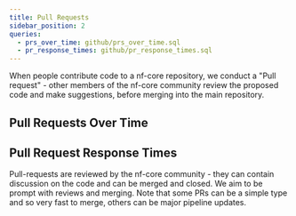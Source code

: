 ```yaml
---
title: Pull Requests
sidebar_position: 2
queries:
  - prs_over_time: github/prs_over_time.sql
  - pr_response_times: github/pr_response_times.sql
---
```


When people contribute code to a nf-core repository, we conduct a "Pull request" - other members of the nf-core community review the proposed code and make suggestions, before merging into the main repository.

## Pull Requests Over Time

<LineChart
    data={prs_over_time}
    x=month
    y=num_prs
    title="Number of Pull Requests per Month"
/>

## Pull Request Response Times

Pull-requests are reviewed by the nf-core community - they can contain discussion on the code and can be merged and closed. We aim to be prompt with reviews and merging. Note that some PRs can be a simple type and so very fast to merge, others can be major pipeline updates.

<BigValue
    data={pr_response_times}
    value=median_hours
    title="Median PR Response Time (Hours)"
/>

<BarChart 
    data={pr_response_times}
    x=month
    y=median_hours
    title="Monthly Median PR Response Time (Hours)"
/>
